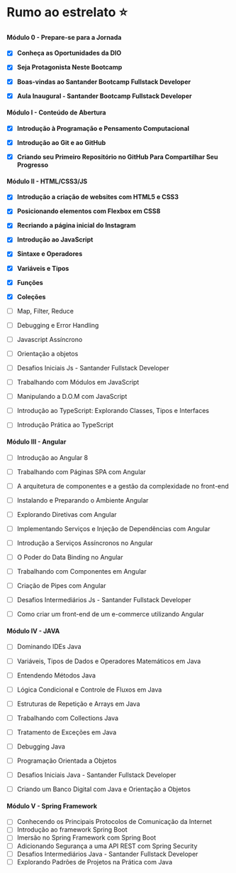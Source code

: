 # Rumo ao estrelato :star:



#### Módulo 0 - Prepare-se para a Jornada

- [x] **Conheça as Oportunidades da DIO**

- [x] **Seja Protagonista Neste Bootcamp**

- [x] **Boas-vindas ao Santander Bootcamp Fullstack Developer**

- [x] **Aula Inaugural - Santander Bootcamp Fullstack Developer**

  

#### Módulo I - Conteúdo de Abertura

- [x] **Introdução à Programação e Pensamento Computacional**

- [x] **Introdução ao Git e ao GitHub**

- [x] **Criando seu Primeiro Repositório no GitHub Para Compartilhar Seu Progresso**

  

#### Módulo II - HTML/CSS3/JS

- [x] **Introdução a criação de websites com HTML5 e CSS3**

- [x] **Posicionando elementos com Flexbox em CSS8**

- [x] **Recriando a página inicial do Instagram**

- [x] **Introdução ao JavaScript**

- [x] **Sintaxe e Operadores**

- [x] **Variáveis e Tipos**

- [x] **Funções**

- [x] **Coleções**

- [ ] Map, Filter, Reduce

- [ ] Debugging e Error Handling

- [ ] Javascript Assíncrono

- [ ] Orientação a objetos

- [ ] Desafios Iniciais Js - Santander Fullstack Developer

- [ ] Trabalhando com Módulos em JavaScript

- [ ] Manipulando a D.O.M com JavaScript

- [ ] Introdução ao TypeScript: Explorando Classes, Tipos e Interfaces

- [ ] Introdução Prática ao TypeScript

  

#### Módulo III - Angular

- [ ] Introdução ao Angular 8
- [ ] Trabalhando com Páginas SPA com Angular
- [ ] A arquitetura de componentes e a gestão da complexidade no front-end
- [ ] Instalando e Preparando o Ambiente Angular
- [ ] Explorando Diretivas com Angular
- [ ] Implementando Serviços e Injeção de Dependências com Angular
- [ ] Introdução a Serviços Assíncronos no Angular
- [ ] O Poder do Data Binding no Angular
- [ ] Trabalhando com Componentes em Angular
- [ ] Criação de Pipes com Angular
- [ ] Desafios Intermediários Js - Santander Fullstack Developer
- [ ] Como criar um front-end de um e-commerce utilizando Angular



#### Módulo IV - JAVA

- [ ] Dominando IDEs Java
- [ ] Variáveis, Tipos de Dados e Operadores Matemáticos em Java
- [ ] Entendendo Métodos Java
- [ ] Lógica Condicional e Controle de Fluxos em Java
- [ ] Estruturas de Repetição e Arrays em Java
- [ ] Trabalhando com Collections Java
- [ ] Tratamento de Exceções em Java
- [ ] Debugging Java
- [ ] Programação Orientada a Objetos
- [ ] Desafios Iniciais Java - Santander Fullstack Developer
- [ ] Criando um Banco Digital com Java e Orientação a Objetos



#### Módulo V - Spring Framework

- [ ] Conhecendo os Principais Protocolos de Comunicação da Internet
- [ ] Introdução ao framework Spring Boot
- [ ] Imersão no Spring Framework com Spring Boot
- [ ] Adicionando Segurança a uma API REST com Spring Security
- [ ] Desafios Intermediários Java - Santander Fullstack Developer
- [ ] Explorando Padrões de Projetos na Prática com Java
